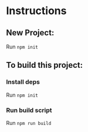 
# Instructions 

## New Project: 
Run `npm init`



## To build this project: 

### Install deps
Run `npm init`


### Run build script
Run `npm run build`